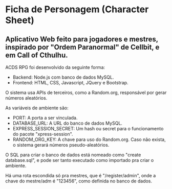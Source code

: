 # Ficha de Personagem (Character Sheet)

## Aplicativo Web feito para jogadores e mestres, inspirado por "Ordem Paranormal" de Cellbit, e em Call of Cthulhu.

ACDS RPG foi desenvolvido da seguinte forma:
  - Backend: Node.js com banco de dados MySQL.
  - Frontend: HTML, CSS, Javascript, JQuery e Bootstrap.

O sistema usa APIs de terceiros, como a Random.org, responsável por gerar números aleatórios.

As variáveis de ambiente são:
  - PORT: A porta a ser vinculada.
  - DATABASE_URL: A URL do banco de dados MySQL.
  - EXPRESS_SESSION_SECRET: Um hash ou secret para o funcionamento do pacote "xpress-session".
  - RANDOM_ORG_KEY: A chave para uso do Random.org. Caso não exista, o sistema gerará números pseudo-aleatórios.

O SQL para criar o banco de dados está nomeado como "create database.sql", e pode ser tanto executado como importado pra criar o ambiente.

Há uma rota escondida só pra mestres, que é "/register/admin", onde a chave do mestre/adm é "123456", como definida no banco de dados.
